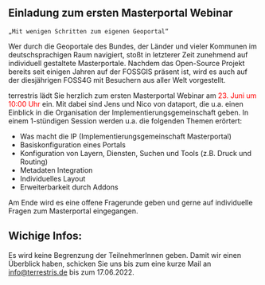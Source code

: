 ## Einladung zum ersten Masterportal Webinar

`„Mit wenigen Schritten zum eigenen Geoportal“`

Wer durch die Geoportale des Bundes, der Länder und vieler Kommunen im deutschsprachigen Raum navigiert, stoßt in letzterer Zeit zunehmend auf individuell gestaltete Masterportale. Nachdem das Open-Source Projekt bereits seit einigen Jahren auf der FOSSGIS präsent ist, wird es auch auf der diesjährigen FOSS4G mit Besuchern aus aller Welt vorgestellt.  

terrestris lädt Sie herzlich zum ersten Masterportal Webinar am <span style="color: red">23. Juni um 10:00 Uhr</span> ein. Mit dabei sind Jens und Nico von dataport, die u.a. einen Einblick in die Organisation der Implementierungsgemeinschaft geben. In einem 1-stündigen Session werden u.a. die folgenden Themen erörtert:  

- Was macht die IP (Implementierungsgemeinschaft Masterportal)
- Basiskonfiguration eines Portals
- Konfiguration von Layern, Diensten, Suchen und Tools (z.B. Druck und Routing)
- Metadaten Integration
- Individuelles Layout
- Erweiterbarkeit durch Addons

Am Ende wird es eine offene Fragerunde geben und gerne auf individuelle Fragen zum Masterportal eingegangen.  

## Wichige Infos:

Es wird keine Begrenzung der TeilnehmerInnen geben. Damit wir einen Überblick haben, schicken Sie uns bis zum eine kurze Mail an info@terrestris.de bis zum 17.06.2022.
